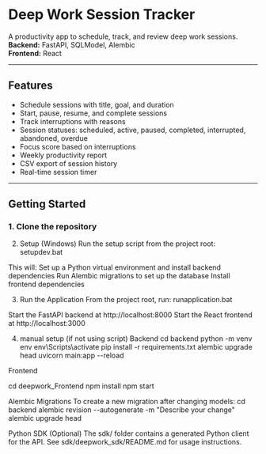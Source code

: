 # Deep Work Session Tracker

A productivity app to schedule, track, and review deep work sessions.  
**Backend:** FastAPI, SQLModel, Alembic  
**Frontend:** React

---

## Features

- Schedule sessions with title, goal, and duration
- Start, pause, resume, and complete sessions
- Track interruptions with reasons
- Session statuses: scheduled, active, paused, completed, interrupted, abandoned, overdue
- Focus score based on interruptions
- Weekly productivity report
- CSV export of session history
- Real-time session timer

---

## Getting Started

### 1. Clone the repository

2. Setup (Windows)
Run the setup script from the project root:
setupdev.bat


This will:
Set up a Python virtual environment and install backend dependencies
Run Alembic migrations to set up the database
Install frontend dependencies

3. Run the Application
From the project root, run:
runapplication.bat

Start the FastAPI backend at http://localhost:8000
Start the React frontend at http://localhost:3000


4. manual setup (if not using script)
 Backend
cd backend
python -m venv env
env\Scripts\activate
pip install -r requirements.txt
alembic upgrade head
uvicorn main:app --reload

Frontend

cd deepwork_Frontend
npm install
npm start

Alembic Migrations
To create a new migration after changing models:
cd backend
alembic revision --autogenerate -m "Describe your change"
alembic upgrade head

Python SDK (Optional)
The sdk/ folder contains a generated Python client for the API.
See sdk/deepwork_sdk/README.md for usage instructions.

